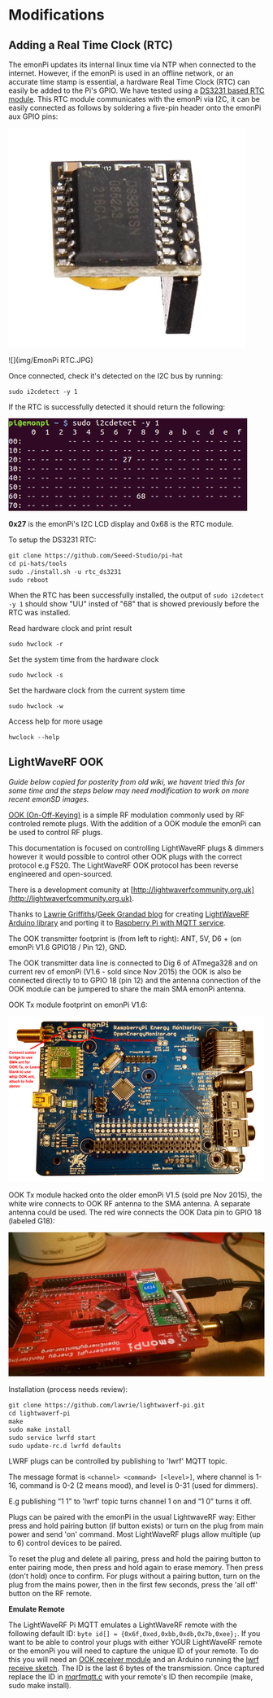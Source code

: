 # Modifications

## Adding a Real Time Clock (RTC)

The emonPi updates its internal linux time via NTP when connected to the internet. However, if the emonPi is used in an offline network, or an accurate time stamp is essential, a hardware Real Time Clock (RTC) can easily be added to the Pi's GPIO. We have tested using a [DS3231 based RTC module](http://thepihut.com/products/mini-rtc-module-for-raspberry-pi). This RTC module communicates  with the emonPi via I2C, it can be easily connected as follows by soldering a five-pin header onto the emonPi aux GPIO pins: 

![](img/DS3231rtc.jpg)

![](img/EmonPi RTC.JPG)

Once connected, check it's detected on the I2C bus by running:

    sudo i2cdetect -y 1

If the RTC is successfully detected it should return the following: 

![](img/Emonpi_rtc_i2c.png)

**0x27** is the emonPi's I2C LCD display and 0x68 is the RTC module.

To setup the DS3231 RTC:

    git clone https://github.com/Seeed-Studio/pi-hat
    cd pi-hats/tools
    sudo ./install.sh -u rtc_ds3231
    sudo reboot

When the RTC has been successfully installed, the output of `sudo i2cdetect -y 1` should show "UU" insted of "68" that is showed previously before the RTC was installed.
 
Read hardware clock and print result

    sudo hwclock -r

Set the system time from the hardware clock

    sudo hwclock -s

Set the hardware clock from the current system time

    sudo hwclock -w

Access help for more usage

    hwclock --help

## LightWaveRF OOK

*Guide below copied for posterity from old wiki, we havent tried this for some time and the steps below may need modification to work on more recent emonSD images.*

[OOK (On-Off-Keying)](http://en.wikipedia.org/wiki/On-off_keying) is a simple RF modulation commonly used by RF controled remote plugs. With the addition of a OOK module the emonPi can be used to control RF plugs. 

This documentation is focused on controlling LightWaveRF plugs & dimmers however it would possible to control other OOK plugs with the correct protocol e.g FS20. The LightWaveRF OOK protocol has been reverse engineered and open-sourced. 

There is a development comunity at [http://lightwaverfcommunity.org.uk](http://lightwaverfcommunity.org.uk).

Thanks to [Lawrie Griffiths](https://github.com/lawrie)/[Geek Grandad blog](https://geekgrandad.wordpress.com) for creating [LightWaveRF Arduino library](https://github.com/lawrie/LightwaveRF) and porting it to [Raspberry Pi with MQTT service](https://github.com/openenergymonitor/lightwaverf-pi). 

The OOK transmitter footprint is (from left to right): ANT, 5V, D6 + (on emonPi V1.6 GPIO18 / Pin 12), GND.

The OOK transmitter data line is connected to Dig 6 of ATmega328 and on current rev of emonPi (V1.6 - sold since Nov 2015) the OOK is also be connected directly to to GPIO 18 (pin 12) and the antenna connection of the OOK module can be jumpered to share the main SMA emonPi antenna.

OOK Tx module footprint on emonPi V1.6:

![](img/EmonPi_V1_6_OOK_Tx.png)

OOK Tx module hacked onto the older emonPi V1.5 (sold pre Nov 2015), the white wire connects to OOK RF antenna to the SMA antenna. A separate antenna could be used. The red wire connects the OOK Data pin to GPIO 18 (labeled G18):

![](img/Emonpi_ook.jpg)

Installation (process needs review):

    git clone https://github.com/lawrie/lightwaverf-pi.git
    cd lightwaverf-pi
    make
    sudo make install
    sudo service lwrfd start
    sudo update-rc.d lwrfd defaults

LWRF plugs can be controlled by publishing to 'lwrf' MQTT topic. 

The message format is `<channel> <command> [<level>]`, where channel is 1-16, command is 0-2 (2 means mood), and level is 0-31 (used for dimmers).

E.g publishing “1 1” to 'lwrf' topic turns channel 1 on and “1 0” turns it off. 

Plugs can be paired with the emonPi in the usual LightwaveRF way: Either press and hold pairing button (if button exists) or turn on the plug from main power and send 'on' command. Most LightWaveRF plugs allow multiple (up to 6) control devices to be paired. 

To reset the plug and delete all pairing, press and hold the pairing button to enter pairing mode, then press and hold again to erase memory. Then press (don't hold) once to confirm. For plugs without a pairing button, turn on the plug from the mains power, then in the first few seconds, press the 'all off' button on the RF remote. 

**Emulate Remote**

The LightWaveRF Pi MQTT emulates a LightWaveRF remote with the following default ID: `byte id[] = {0x6f,0xed,0xbb,0xdb,0x7b,0xee};`. If you want to be able to control your plugs with either YOUR LightWaveRF remote or the emonPi you will need to capture the unique ID of your remote. To do this you will need an [OOK receiver module](http://uk.rs-online.com/web/p/lower-power-rf-modules/6172044) and an Arduino running the [lwrf receive sketch](https://github.com/lawrie/LightwaveRF/tree/master/examples/lwreceive). The ID is the last 6 bytes of the transmission. Once captured replace the ID in [mqrfmqtt.c](https://github.com/lawrie/LightwaveRF/tree/master/examples/lwreceive) with your remote's ID then recompile (make, sudo make install).

